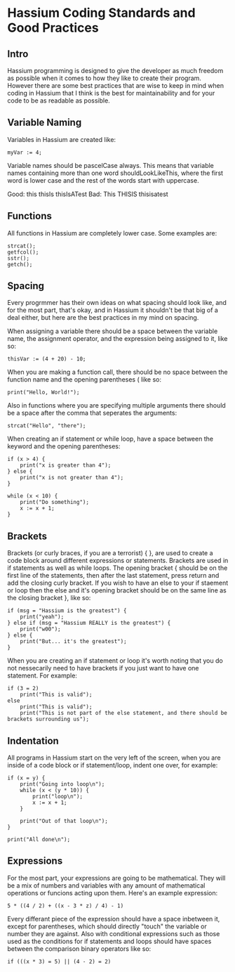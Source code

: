 # Hassium Coding Standards and Good Practices

## Intro

Hassium programming is designed to give the developer as much freedom as possible
when it comes to how they like to create their program. However there are some
best practices that are wise to keep in mind when coding in Hassium that I think
is the best for maintainability and for your code to be as readable as possible.

## Variable Naming

Variables in Hassium are created like:
```
myVar := 4;
```

Variable names should be pascelCase always. This means that variable names
containing more than one word shouldLookLikeThis, where the first word is
lower case and the rest of the words start with uppercase.

Good: this thisIs thisIsATest
Bad: This THISIS thisisatest

## Functions

All functions in Hassium are completely lower case. Some examples are:
```
strcat();
getfcol();
sstr();
getch();
```

## Spacing

Every progrmmer has their own ideas on what spacing should look like, and for
the most part, that's okay, and in Hassium it shouldn't be that big of a deal
either, but here are the best practices in my mind on spacing.

When assigning a variable there should be a space between the variable name, the
assignment operator, and the expression being assigned to it, like so:
```
thisVar := (4 + 20) - 10;
```

When you are making a function call, there should be no space between the function
name and the opening parentheses ( like so:
```
print("Hello, World!");
```

Also in functions where you are specifying multiple arguments there should be a space
after the comma that seperates the arguments:
```
strcat("Hello", "there");
```

When creating an if statement or while loop, have a space between the keyword and the
opening parentheses:
```
if (x > 4) {
	print("x is greater than 4");
} else {
	print("x is not greater than 4");
}
```

```
while (x < 10) {
	print("Do something");
	x := x + 1;
}
```

## Brackets

Brackets (or curly braces, if you are a terrorist) { }, are used to create a code block
around different expressions or statements. Brackets are used in if statements as well
as while loops. The opening bracket  { should be on the first line of the statements,
then after the last statement, press return and add the closing curly bracket. If you
wish to have an else to your if staement or loop then the else and it's opening bracket
should be on the same line as the closing bracket }, like so:
```
if (msg = "Hassium is the greatest") {
	print("yeah");
} else if (msg = "Hassium REALLY is the greatest") {
	print("w00");
} else {
	print("But... it's the greatest");
}
```

When you are creating an if statement or loop it's worth noting that you do not nessecarily
need to have brackets if you just want to have one statement. For example:
```
if (3 = 2)
	print("This is valid");
else
	print("This is valid");
	print("This is not part of the else statement, and there should be brackets surrounding us");
```

## Indentation

All programs in Hassium start on the very left of the screen, when you are inside of a code block
or if statement/loop, indent one over, for example:
```
if (x = y) {
	print("Going into loop\n");
	while (x < (y * 10)) {
		print("loop\n");
		x := x + 1;
	}

	print("Out of that loop\n");
}

print("All done\n");
```

## Expressions

For the most part, your expressions are going to be mathematical. They will be a mix of numbers and
variables with any amount of mathematical operations or funcions acting upon them. Here's an example
expression:
```
5 * ((4 / 2) + ((x - 3 * z) / 4) - 1)
```

Every differant piece of the expression should have a space inbetween it, except for parentheses, which
should directly "touch"  the variable or number they are against. Also with conditional expressions
such as those used as the conditions for if statements and loops should have spaces
between the comparison binary operators like so:
```
if (((x * 3) = 5) || (4 - 2) = 2)
```
